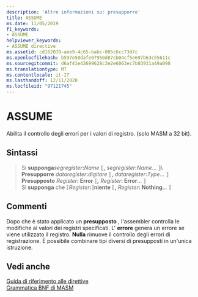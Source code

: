 ```yaml
---
description: 'Altre informazioni su: presupporre'
title: ASSUME
ms.date: 11/05/2019
f1_keywords:
- ASSUME
helpviewer_keywords:
- ASSUME directive
ms.assetid: cd162070-aee9-4c65-babc-005c6cc73d7c
ms.openlocfilehash: b597e50dafe07950d87cb04cf5e697b63c55611c
ms.sourcegitcommit: d6af41e42699628c3e2e6063ec7b03931a49a098
ms.translationtype: MT
ms.contentlocale: it-IT
ms.lasthandoff: 12/11/2020
ms.locfileid: "97121745"
---
```

# <a name="assume"></a>ASSUME

Abilita il controllo degli errori per i valori di registro. (solo MASM a 32 bit).

## <a name="syntax"></a>Sintassi

> Si **supponga***segregister*__:__*Name* ⟦__,__ *segregister*__:__*Name*... ⟧\  
> **Presupporre**  *dataregister*__:__*digitare* ⟦__,__ *dataregister*__:__*Type*... ⟧\
> **Presupposto**  *Register*__: Error__ ⟦__,__ *Register*__: Error__... ⟧\
> Si **supponga** che ⟦*Register*__:__⟧**niente** ⟦__,__ *Register*__: Nothing__... ⟧

## <a name="remarks"></a>Commenti

Dopo che è stato applicato un **presupposto** , l'assembler controlla le modifiche ai valori dei registri specificati. L' **errore** genera un errore se viene utilizzato il registro. **Nulla** rimuove il controllo degli errori di registrazione. È possibile combinare tipi diversi di presupposti in un'unica istruzione.

## <a name="see-also"></a>Vedi anche

[Guida di riferimento alle direttive](directives-reference.md)\
[Grammatica BNF di MASM](masm-bnf-grammar.md)
